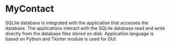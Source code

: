# MyContact

SQLite database is integrated with the application that accesses the database.
The applications interact with the SQLite database read and write directly from the database files stored on disk.
Application language is based on Python and Tkinter module is used for GUI.
